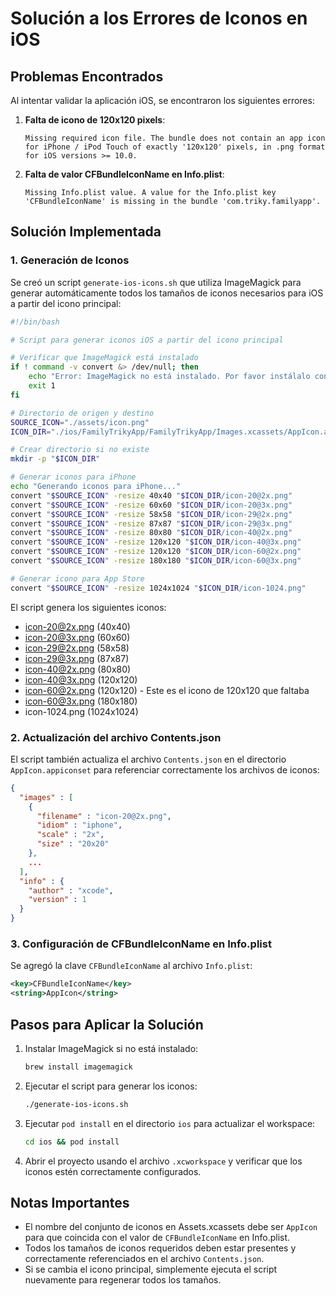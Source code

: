 # Solución a los Errores de Iconos en iOS

## Problemas Encontrados

Al intentar validar la aplicación iOS, se encontraron los siguientes errores:

1. **Falta de icono de 120x120 pixels**:
   ```
   Missing required icon file. The bundle does not contain an app icon for iPhone / iPod Touch of exactly '120x120' pixels, in .png format for iOS versions >= 10.0.
   ```

2. **Falta de valor CFBundleIconName en Info.plist**:
   ```
   Missing Info.plist value. A value for the Info.plist key 'CFBundleIconName' is missing in the bundle 'com.triky.familyapp'.
   ```

## Solución Implementada

### 1. Generación de Iconos

Se creó un script `generate-ios-icons.sh` que utiliza ImageMagick para generar automáticamente todos los tamaños de iconos necesarios para iOS a partir del icono principal:

```bash
#!/bin/bash

# Script para generar iconos iOS a partir del icono principal

# Verificar que ImageMagick está instalado
if ! command -v convert &> /dev/null; then
    echo "Error: ImageMagick no está instalado. Por favor instálalo con 'brew install imagemagick'"
    exit 1
fi

# Directorio de origen y destino
SOURCE_ICON="./assets/icon.png"
ICON_DIR="./ios/FamilyTrikyApp/FamilyTrikyApp/Images.xcassets/AppIcon.appiconset"

# Crear directorio si no existe
mkdir -p "$ICON_DIR"

# Generar iconos para iPhone
echo "Generando iconos para iPhone..."
convert "$SOURCE_ICON" -resize 40x40 "$ICON_DIR/icon-20@2x.png"
convert "$SOURCE_ICON" -resize 60x60 "$ICON_DIR/icon-20@3x.png"
convert "$SOURCE_ICON" -resize 58x58 "$ICON_DIR/icon-29@2x.png"
convert "$SOURCE_ICON" -resize 87x87 "$ICON_DIR/icon-29@3x.png"
convert "$SOURCE_ICON" -resize 80x80 "$ICON_DIR/icon-40@2x.png"
convert "$SOURCE_ICON" -resize 120x120 "$ICON_DIR/icon-40@3x.png"
convert "$SOURCE_ICON" -resize 120x120 "$ICON_DIR/icon-60@2x.png"
convert "$SOURCE_ICON" -resize 180x180 "$ICON_DIR/icon-60@3x.png"

# Generar icono para App Store
convert "$SOURCE_ICON" -resize 1024x1024 "$ICON_DIR/icon-1024.png"
```

El script genera los siguientes iconos:
- icon-20@2x.png (40x40)
- icon-20@3x.png (60x60)
- icon-29@2x.png (58x58)
- icon-29@3x.png (87x87)
- icon-40@2x.png (80x80)
- icon-40@3x.png (120x120)
- icon-60@2x.png (120x120) - Este es el icono de 120x120 que faltaba
- icon-60@3x.png (180x180)
- icon-1024.png (1024x1024)

### 2. Actualización del archivo Contents.json

El script también actualiza el archivo `Contents.json` en el directorio `AppIcon.appiconset` para referenciar correctamente los archivos de iconos:

```json
{
  "images" : [
    {
      "filename" : "icon-20@2x.png",
      "idiom" : "iphone",
      "scale" : "2x",
      "size" : "20x20"
    },
    ...
  ],
  "info" : {
    "author" : "xcode",
    "version" : 1
  }
}
```

### 3. Configuración de CFBundleIconName en Info.plist

Se agregó la clave `CFBundleIconName` al archivo `Info.plist`:

```xml
<key>CFBundleIconName</key>
<string>AppIcon</string>
```

## Pasos para Aplicar la Solución

1. Instalar ImageMagick si no está instalado:
   ```bash
   brew install imagemagick
   ```

2. Ejecutar el script para generar los iconos:
   ```bash
   ./generate-ios-icons.sh
   ```

3. Ejecutar `pod install` en el directorio `ios` para actualizar el workspace:
   ```bash
   cd ios && pod install
   ```

4. Abrir el proyecto usando el archivo `.xcworkspace` y verificar que los iconos estén correctamente configurados.

## Notas Importantes

- El nombre del conjunto de iconos en Assets.xcassets debe ser `AppIcon` para que coincida con el valor de `CFBundleIconName` en Info.plist.
- Todos los tamaños de iconos requeridos deben estar presentes y correctamente referenciados en el archivo `Contents.json`.
- Si se cambia el icono principal, simplemente ejecuta el script nuevamente para regenerar todos los tamaños.
